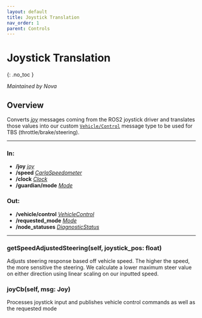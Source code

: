 ```yaml
---
layout: default
title: Joystick Translation
nav_order: 1
parent: Controls
---
```


# Joystick Translation
{: .no_toc }

*Maintained by Nova*

## Overview
Converts [*joy*](https://docs.ros.org/en/api/sensor_msgs/html/msg/Joy.html) messages coming from the ROS2 joystick driver and translates those values into our custom
[`Vehicle/Control`](../messages.md#vehiclecontrol) message type to be used for TBS (throttle/brake/steering).

---

### In:
- **/joy** [*joy*](https://docs.ros.org/en/api/sensor_msgs/html/msg/Joy.html)
- **/speed** [*CarlaSpeedometer*](../messages.md#carlaspeedometer)
- **/clock** [*Clock*](https://docs.ros2.org/galactic/api/rosgraph_msgs/msg/Clock.html)
- **/guardian/mode** [*Mode*](../messages.md#mode)

### Out:
- **/vehicle/control** [*VehicleControl*](../messages.md#vehiclecontrol)
- **/requested_mode** [*Mode*](../messages.md#mode)
- **/node_statuses** [*DiagnosticStatus*](https://docs.ros2.org/galactic/api/diagnostic_msgs/msg/DiagnosticStatus.html)


---

### getSpeedAdjustedSteering(self, joystick_pos: float)
Adjusts steering response based off vehicle speed. The higher the speed, the more sensitive the steering. We calculate a lower maximum steer value on either direction using linear scaling on our inputted speed.

### joyCb(self, msg: Joy)
Processes joystick input and publishes vehicle control commands as well as the requested mode
